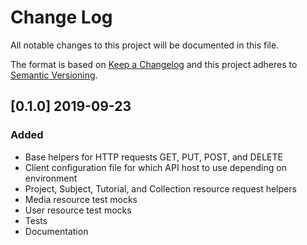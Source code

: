 # Change Log
All notable changes to this project will be documented in this file.

The format is based on [Keep a Changelog](http://keepachangelog.com/)
and this project adheres to [Semantic Versioning](http://semver.org/).

## [0.1.0] 2019-09-23
### Added
- Base helpers for HTTP requests GET, PUT, POST, and DELETE
- Client configuration file for which API host to use depending on environment
- Project, Subject, Tutorial, and Collection resource request helpers
- Media resource test mocks
- User resource test mocks
- Tests
- Documentation